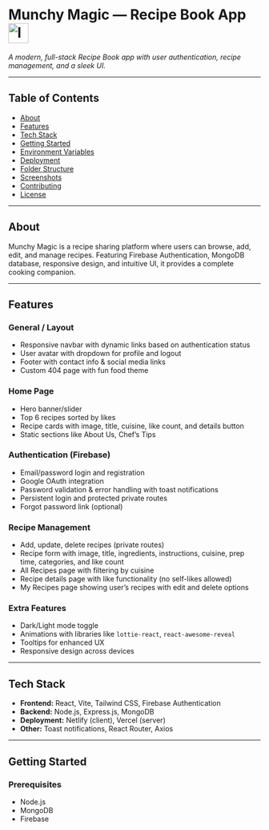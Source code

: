 # Munchy Magic — Recipe Book App <img src="https://munchy-magic.netlify.app/assets/logo-BNkAZC03.png" alt="logo" width="40"/>


*A modern, full-stack Recipe Book app with user authentication, recipe management, and a sleek UI.*

---

## Table of Contents

- [About](#about)  
- [Features](#features)  
- [Tech Stack](#tech-stack)  
- [Getting Started](#getting-started)  
- [Environment Variables](#environment-variables)  
- [Deployment](#deployment)  
- [Folder Structure](#folder-structure)  
- [Screenshots](#screenshots)  
- [Contributing](#contributing)  
- [License](#license)  

---

## About

Munchy Magic is a recipe sharing platform where users can browse, add, edit, and manage recipes. Featuring Firebase Authentication, MongoDB database, responsive design, and intuitive UI, it provides a complete cooking companion.

---

## Features

### General / Layout
- Responsive navbar with dynamic links based on authentication status  
- User avatar with dropdown for profile and logout  
- Footer with contact info & social media links  
- Custom 404 page with fun food theme  

### Home Page
- Hero banner/slider  
- Top 6 recipes sorted by likes  
- Recipe cards with image, title, cuisine, like count, and details button  
- Static sections like About Us, Chef’s Tips  

### Authentication (Firebase)
- Email/password login and registration  
- Google OAuth integration  
- Password validation & error handling with toast notifications  
- Persistent login and protected private routes  
- Forgot password link (optional)  

### Recipe Management
- Add, update, delete recipes (private routes)  
- Recipe form with image, title, ingredients, instructions, cuisine, prep time, categories, and like count  
- All Recipes page with filtering by cuisine  
- Recipe details page with like functionality (no self-likes allowed)  
- My Recipes page showing user’s recipes with edit and delete options  

### Extra Features
- Dark/Light mode toggle  
- Animations with libraries like `lottie-react`, `react-awesome-reveal`  
- Tooltips for enhanced UX  
- Responsive design across devices  

---

## Tech Stack

- **Frontend:** React, Vite, Tailwind CSS, Firebase Authentication  
- **Backend:** Node.js, Express.js, MongoDB  
- **Deployment:** Netlify (client), Vercel (server)  
- **Other:** Toast notifications, React Router, Axios  

---

## Getting Started

### Prerequisites
- Node.js  
- MongoDB   
- Firebase
